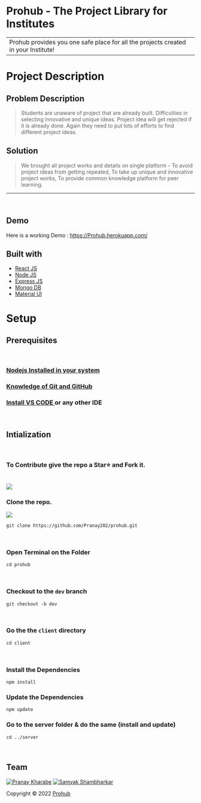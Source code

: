 # Prohub - The Project Library for Institutes

<table>
<tr>
<td>
  Prohub provides you one safe place for all the projects created in your Institute!
</td>
</tr>
</table>


# Project Description

## Problem Description

> Students are unaware of project that are already built.
Difficulties in selecting innovative and unique ideas. 
Project idea will get rejected if it is already done.
Again they need to put lots of efforts to find different project ideas.



## Solution
> We brought all project works and details on single platform -
To avoid project ideas from getting repeated, 
To take up unique and innovative project works,
To provide common knowledge platform for peer learning.


<hr>
<br>

## Demo
Here is a working Demo : https://Prohub.herokuapp.com/

## Built with 

- [React JS](https://reactjs.org/)
- [Node JS](https://nodejs.org/) 
- [Express JS](https://expressjs.com/)
- [Mongo DB](https://www.mongodb.com/)
- [Material UI](https://mui.com/)

# Setup

## Prerequisites

<br>

### <a href ="https://www.geeksforgeeks.org/installation-of-node-js-on-windows/" target="_blank"> Nodejs Installed in your system<a/>

### <a href ="https://www.geeksforgeeks.org/ultimate-guide-git-github/?ref=gcse" target="_blank">Knowledge of Git and GitHub<a/>

### <p> <a href ="https://code.visualstudio.com/docs/setup/windows">Install VS CODE </a> or any other IDE </p>

<br>

## Intialization

<br>

### To Contribute give the repo a Star⭐️ and Fork it.


<br>
<img src ="readme_assets/star_fork.png"></img>

### Clone the repo.

<img src ="readme_assets/clone.png"></img>
```
git clone https://github.com/Pranay202/prohub.git
```

<!-- <img src ="readme_assets/images/clone.png"></img> -->


<br>

### Open Terminal on the Folder

```
cd prohub
```

<br>

### Checkout to the `dev` branch

```
git checkout -b dev
```

<br>

### Go the the `client` directory

```
cd client
```

<br>

### Install the Dependencies

```
npm install
```
### Update the Dependencies
```
npm update
```
### Go to the server folder & do the same (install and update)
```
cd ../server
```

<br>


## Team

[![Pranay Kharabe](https://avatars1.githubusercontent.com/u/68046838?v=3&s=144)](https://github.com/pranay202)
[![Samyak Shambharkar](https://avatars1.githubusercontent.com/u/86425573?v=3&s=144)](https://github.com/samyakshambharkar)

Copyright © 2022 [Prohub](https://github.com/pranay202)
